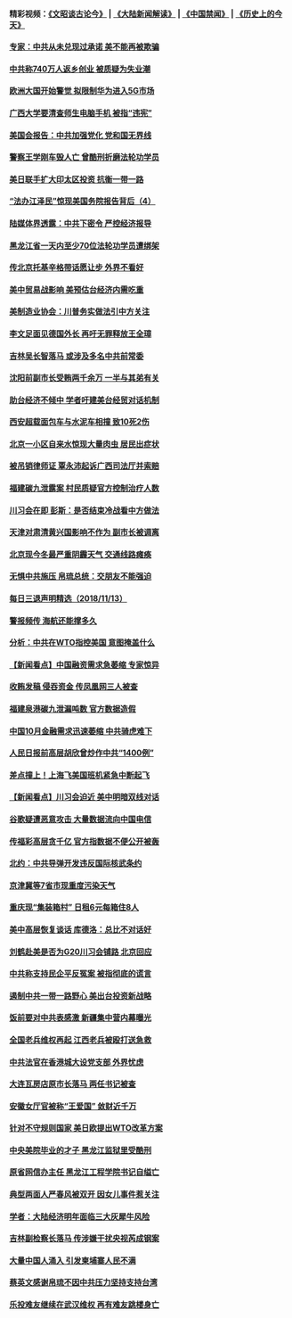 #### 精彩视频：[《文昭谈古论今》](https://github.com/gfw-breaker/wenzhao/blob/master/README.md?t=11141832) | [《大陆新闻解读》](https://github.com/gfw-breaker/ntdtv-comedy/blob/master/README.md?t=11141832) | [《中国禁闻》](https://github.com/gfw-breaker/ntdtv-news/blob/master/README.md?t=11141832) | [《历史上的今天》](https://github.com/gfw-breaker/today-in-history/blob/master/README.md?t=11141832) 

#### [专家：中共从未兑现过承诺 美不能再被欺骗](../pages/nsc413/n10851988.md?t=11141832) 

#### [中共称740万人返乡创业 被质疑为失业潮](../pages/nsc413/n10851919.md?t=11141832) 

#### [欧洲大国开始警觉 拟限制华为进入5G市场](../pages/nsc413/n10851814.md?t=11141832) 

#### [广西大学要清查师生电脑手机 被指“违宪”](../pages/nsc413/n10851236.md?t=11141832) 

#### [美国会报告：中共加强党化 党和国无界线](../pages/nsc413/n10851682.md?t=11141832) 


#### [警察王学刚车毁人亡 曾酷刑折磨法轮功学员](../pages/nsc413/n10848999.md?t=11141832) 

#### [美日联手扩大印太区投资 抗衡一带一路](../pages/nsc413/n10851269.md?t=11141832) 

#### [“法办江泽民”惊现美国务院报告背后（4）](../pages/nsc413/n10849803.md?t=11141832) 

#### [陆媒体界透露：中共下密令 严控经济报导](../pages/nsc413/n10851177.md?t=11141832) 

#### [黑龙江省一天内至少70位法轮功学员遭绑架](../pages/nsc413/n10850235.md?t=11141832) 

#### [传北京托基辛格带话愿让步 外界不看好](../pages/nsc413/n10850793.md?t=11141832) 

#### [美中贸易战影响 美预估台经济内需吃重](../pages/nsc413/n10851024.md?t=11141832) 

#### [美制造业协会：川普务实做法引中方关注](../pages/nsc413/n10851022.md?t=11141832) 

#### [李文足面见德国外长 再吁无罪释放王全璋](../pages/nsc413/n10850837.md?t=11141832) 

#### [吉林吴长智落马 或涉及多名中共前常委](../pages/nsc413/n10850562.md?t=11141832) 

#### [沈阳前副市长受贿两千余万 一半与其弟有关](../pages/nsc413/n10850801.md?t=11141832) 

#### [助台经济不倾中 学者吁建美台经贸对话机制](../pages/nsc413/n10850866.md?t=11141832) 

#### [西安超载面包车与水泥车相撞 致10死2伤](../pages/nsc413/n10850157.md?t=11141832) 

#### [北京一小区自来水惊现大量肉虫 居民出症状](../pages/nsc413/n10850057.md?t=11141832) 

#### [被吊销律师证 覃永沛起诉广西司法厅并索赔](../pages/nsc413/n10850550.md?t=11141832) 

#### [福建碳九泄露案 村民质疑官方控制治疗人数](../pages/nsc413/n10850340.md?t=11141832) 

#### [川习会在即 彭斯：是否结束冷战看中方做法](../pages/nsc413/n10849918.md?t=11141832) 

#### [天津对肃清黄兴国影响不作为 副市长被调离](../pages/nsc413/n10849681.md?t=11141832) 

#### [北京现今冬最严重阴霾天气 交通线路瘫痪](../pages/nsc413/n10850185.md?t=11141832) 

#### [无惧中共施压 帛琉总统：交朋友不能强迫](../pages/nsc413/n10850130.md?t=11141832) 

#### [每日三退声明精选（2018/11/13）](../pages/nsc413/n10850187.md?t=11141832) 

#### [警报频传 海航还能撑多久](../pages/nsc413/n10849969.md?t=11141832) 

#### [分析：中共在WTO指控美国 意图掩盖什么](../pages/nsc413/n10849991.md?t=11141832) 

#### [【新闻看点】中国融资需求急萎缩 专家惊异](../pages/nsc413/n10849584.md?t=11141832) 

#### [收贿发稿 侵吞资金 传凤凰网三人被查](../pages/nsc413/n10849788.md?t=11141832) 

#### [福建泉港碳九泄漏吨数 官方数据造假](../pages/nsc413/n10849645.md?t=11141832) 

#### [中国10月金融需求迅速萎缩 中共骑虎难下](../pages/nsc413/n10849474.md?t=11141832) 

#### [人民日报前高层胡欣曾炒作中共“1400例”](../pages/nsc413/n10843826.md?t=11141832) 

#### [差点撞上！上海飞美国班机紧急中断起飞](../pages/nsc413/n10849708.md?t=11141832) 

#### [【新闻看点】川习会迫近 美中明暗双线对话](../pages/nsc413/n10849537.md?t=11141832) 

#### [谷歌疑遭恶意攻击 大量数据流向中国电信](../pages/nsc413/n10849651.md?t=11141832) 

#### [传福彩高层贪千亿 官方指数据不便公开被轰](../pages/nsc413/n10849540.md?t=11141832) 

#### [北约：中共导弹开发违反国际核武条约](../pages/nsc413/n10849551.md?t=11141832) 

#### [京津冀等7省市现重度污染天气](../pages/nsc413/n10849015.md?t=11141832) 

#### [重庆现“集装箱村” 日租6元每箱住8人](../pages/nsc413/n10849496.md?t=11141832) 

#### [美中高层恢复谈话 库德洛：总比不对话好](../pages/nsc413/n10849556.md?t=11141832) 

#### [刘鹤赴美是否为G20川习会铺路 北京回应](../pages/nsc413/n10849419.md?t=11141832) 

#### [中共称支持民企平反冤案 被指彻底的谎言](../pages/nsc413/n10849425.md?t=11141832) 

#### [遏制中共一带一路野心 美出台投资新战略](../pages/nsc413/n10849450.md?t=11141832) 

#### [饭前要对中共表感激 新疆集中营内幕曝光](../pages/nsc413/n10849239.md?t=11141832) 

#### [全国老兵维权再起 江西老兵被殴打送急救](../pages/nsc413/n10849258.md?t=11141832) 

#### [中共法官在香港城大设党支部 外界忧虑](../pages/nsc413/n10848906.md?t=11141832) 

#### [大连瓦房店原市长落马 两任书记被查](../pages/nsc413/n10848445.md?t=11141832) 


#### [安徽女厅官被称“王爱国” 敛财近千万](../pages/nsc413/n10849184.md?t=11141832) 

#### [针对不守规则国家 美日欧提出WTO改革方案](../pages/nsc413/n10848776.md?t=11141832) 

#### [中央美院毕业的才子 黑龙江监狱里受酷刑](../pages/nsc413/n10844944.md?t=11141832) 

#### [原省网信办主任 黑龙江工程学院书记自缢亡](../pages/nsc413/n10849235.md?t=11141832) 

#### [典型两面人严春风被双开 因女儿事件惹关注](../pages/nsc413/n10848360.md?t=11141832) 

#### [学者：大陆经济明年面临三大灰犀牛风险](../pages/nsc413/n10848131.md?t=11141832) 

#### [吉林副检察长落马 传涉嫌干扰央视芮成钢案](../pages/nsc413/n10848049.md?t=11141832) 

#### [大量中国人涌入 引发柬埔寨人民不满](../pages/nsc413/n10848622.md?t=11141832) 

#### [蔡英文感谢帛琉不因中共压力坚持支持台湾](../pages/nsc413/n10848339.md?t=11141832) 

#### [乐投难友继续在武汉维权 再有难友跳楼身亡](../pages/nsc413/n10847629.md?t=11141832) 

